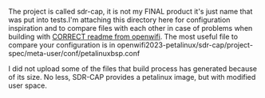<p>The project is called sdr-cap, it is not my FINAL product it's just name that was put into tests.I'm attaching this directory here for configuration inspiration and to compare files with each other in case of problems when building with <a href="https://github.com/csshark/sdr-cap/blob/main/CORRECT%20readme%20from%20openwifi.md">CORRECT readme from openwifi<a></a>. The most useful file to compare your configuration is in openwifi2023-petalinux/sdr-cap/project-spec/meta-user/conf/petalinuxbsp.conf</p>

<p>I did not upload some of the files that build process has generated because of its size. No less, SDR-CAP provides a petalinux image, but with modified user space.</p>
